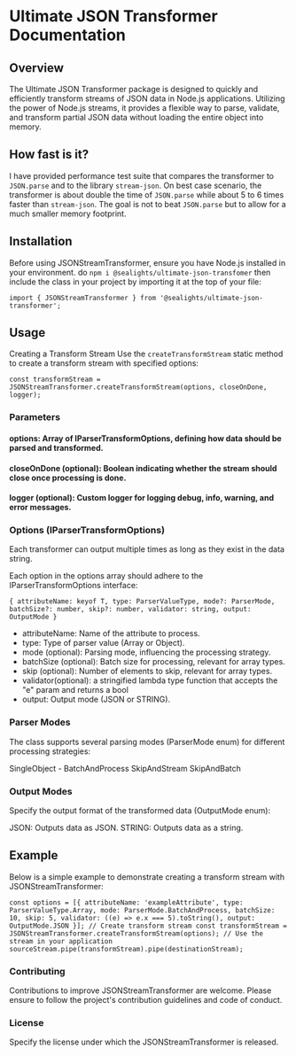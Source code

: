 # Ultimate JSON Transformer Documentation
## Overview
The Ultimate JSON Transformer package is designed to quickly and efficiently transform streams of JSON data in Node.js applications. 
Utilizing the power of Node.js streams, it provides a flexible way to parse, validate, and transform partial JSON data without loading
the entire object into memory.

## How fast is it?
I have provided performance test suite that compares the transformer to `JSON.parse` and to the library `stream-json`.
On best case scenario, the transformer is about double the time of `JSON.parse` while about 5 to 6 times faster than `stream-json`.
The goal is not to beat `JSON.parse` but to allow for a much smaller memory footprint.

## Installation
Before using JSONStreamTransformer, ensure you have Node.js installed in your environment. 
do `npm i @sealights/ultimate-json-transfomer`
then include the class in your project by importing it at the top of your file:

`import { JSONStreamTransformer } from '@sealights/ultimate-json-transformer';`

## Usage
Creating a Transform Stream
Use the `createTransformStream` static method to create a transform stream with specified options:


`const transformStream = JSONStreamTransformer.createTransformStream(options, closeOnDone, logger);`
### Parameters
#### options: Array of IParserTransformOptions, defining how data should be parsed and transformed.
#### closeOnDone (optional): Boolean indicating whether the stream should close once processing is done.
#### logger (optional): Custom logger for logging debug, info, warning, and error messages.


### Options (IParserTransformOptions)
Each transformer can output multiple times as long as they exist in the data string.

Each option in the options array should adhere to the IParserTransformOptions interface:

`{
attributeName: keyof T,
type: ParserValueType,
mode?: ParserMode,
batchSize?: number,
skip?: number,
validator: string,
output: OutputMode
}`
* attributeName: Name of the attribute to process.
* type: Type of parser value (Array or Object).
* mode (optional): Parsing mode, influencing the processing strategy.
* batchSize (optional): Batch size for processing, relevant for array types.
* skip (optional): Number of elements to skip, relevant for array types.
* validator(optional): a stringified lambda type function that accepts the "e" param and returns a bool 
* output: Output mode (JSON or STRING).

### Parser Modes
The class supports several parsing modes (ParserMode enum) for different processing strategies:

SingleObject - 
BatchAndProcess
SkipAndStream
SkipAndBatch

### Output Modes
Specify the output format of the transformed data (OutputMode enum):

JSON: Outputs data as JSON.
STRING: Outputs data as a string.

## Example
Below is a simple example to demonstrate creating a transform stream with JSONStreamTransformer:

`const options = [{
attributeName: 'exampleAttribute',
type: ParserValueType.Array,
mode: ParserMode.BatchAndProcess,
batchSize: 10,
skip: 5,
validator: ((e) => e.x === 5).toString(),
output: OutputMode.JSON
}];
// Create transform stream
const transformStream = JSONStreamTransformer.createTransformStream(options);
// Use the stream in your application
sourceStream.pipe(transformStream).pipe(destinationStream);
`
### Contributing
Contributions to improve JSONStreamTransformer are welcome. Please ensure to follow the project's contribution guidelines and code of conduct.

### License
Specify the license under which the JSONStreamTransformer is released.